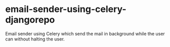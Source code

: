 # email-sender-using-celery-djangorepo
Email sender using Celery which send the mail in background while the user can without halting the user.

